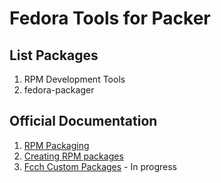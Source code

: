 # Fedora Tools for Packer

## List Packages

1. RPM Development Tools
2. fedora-packager

## Official Documentation

1. [RPM Packaging](https://developer.fedoraproject.org/deployment/rpm/about.html)
2. [Creating RPM packages](https://docs.fedoraproject.org/en-US/quick-docs/creating-rpm-packages/)
3. [Fcch Custom Packages](https://blog.fcch.xyz) - In progress
    